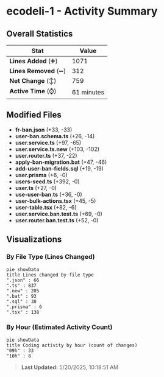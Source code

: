 # ecodeli-1 - Activity Summary 

## Overall Statistics

| Stat                   | Value                                                             |
| ---------------------- | ----------------------------------------------------------------- |
| **Lines Added** (➕)   | 1071                                          |
| **Lines Removed** (➖) | 312                                        |
| **Net Change** (↕)    | 759                |
| **Active Time** (⌚)   | 61 minutes |


## Modified Files
- **fr-ban.json** (+33, -33)
- **user-ban.schema.ts** (+26, -14)
- **user.service.ts** (+97, -65)
- **user.service.ts.new** (+103, -102)
- **user.router.ts** (+37, -22)
- **apply-ban-migration.bat** (+47, -46)
- **add-user-ban-fields.sql** (+19, -19)
- **user.prisma** (+6, -0)
- **users-seed.ts** (+392, -0)
- **user.ts** (+27, -0)
- **use-user-ban.ts** (+36, -0)
- **user-bulk-actions.tsx** (+45, -5)
- **user-table.tsx** (+82, -6)
- **user.service.ban.test.ts** (+69, -0)
- **user.router.ban.test.ts** (+52, -0)

## Visualizations

### By File Type (Lines Changed)

```mermaid
pie showData
title Lines changed by file type
".json" : 66
".ts" : 837
".new" : 205
".bat" : 93
".sql" : 38
".prisma" : 6
".tsx" : 138
```

### By Hour (Estimated Activity Count)

```mermaid
pie showData
title Coding activity by hour (count of changes)
"09h" : 33
"10h" : 8
```


> **Last Updated:** 5/20/2025, 10:18:51 AM